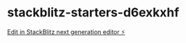# stackblitz-starters-d6exkxhf

[Edit in StackBlitz next generation editor ⚡️](https://stackblitz.com/~/github.com/LcasaDePapel/stackblitz-starters-d6exkxhf)